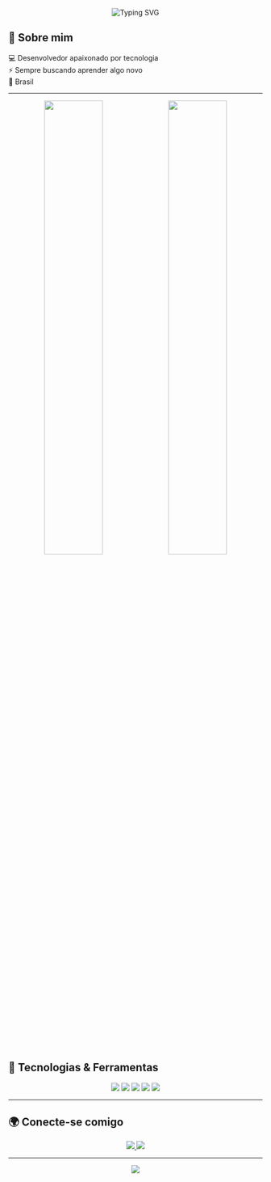 <!-- Banner animado -->
<p align="center">
  <img src="https://readme-typing-svg.herokuapp.com?font=Fira+Code&weight=600&size=22&duration=4000&pause=500&color=095DAC&center=true&vCenter=true&width=450&lines=Ol%C3%A1,+eu+sou+Wagner!+%F0%9F%91%8B;Bem-vindo+ao+meu+perfil!+%F0%9F%8C%9F;Desenvolvedor+Fullstack!+%F0%9F%9A%80" alt="Typing SVG" />
</p>

<!-- Sobre mim -->
## 👋 Sobre mim  
💻 Desenvolvedor apaixonado por tecnologia  
⚡ Sempre buscando aprender algo novo  
📍  Brasil  

---


<p align="center">
  <img width="48%" src="https://github-readme-stats.vercel.app/api?username=WagnerGomes22&show_icons=true&theme=radical&hide_border=true&count_private=true" />
  <img width="48%" src="https://github-readme-streak-stats.herokuapp.com/?user=WagnerGomes22&theme=radical&hide_border=true&date_format=j%20M%5B%20Y%5D" />
</p>




## 🚀 Tecnologias & Ferramentas  
<p align="center">
  <img src="https://img.shields.io/badge/Laravel-F55247?style=for-the-badge&logo=laravel&logoColor=white" />
  <img src="https://img.shields.io/badge/PHP-777BB4?style=for-the-badge&logo=php&logoColor=white" />
  <img src="https://img.shields.io/badge/MySQL-005C84?style=for-the-badge&logo=mysql&logoColor=white" />
  <img src="https://img.shields.io/badge/Bootstrap-7952B3?style=for-the-badge&logo=bootstrap&logoColor=white" />
  <img src="https://img.shields.io/badge/TailwindCSS-38B2AC?style=for-the-badge&logo=tailwind-css&logoColor=white)" />
</p>

---

<!-- Redes sociais -->
## 🌍 Conecte-se comigo  
<p align="center">
  <a href="https://www.linkedin.com/in/wagner-gomes2/" target="_blank">
    <img src="https://img.shields.io/badge/LinkedIn-0077B5?style=for-the-badge&logo=linkedin&logoColor=white" />
  </a>
  <a href="https://github.com/seu-usuario" target="_blank">
    <img src="https://img.shields.io/badge/GitHub-181717?style=for-the-badge&logo=github&logoColor=white" />
  </a>
</p>

---

<!-- Visitantes -->
<p align="center">
  <img src="https://komarev.com/ghpvc/?username=seu-usuario&color=blue&style=flat-square&label=Visitas+no+perfil" />
</p>
